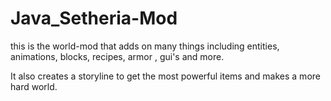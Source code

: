 # Java_Setheria-Mod

this is the world-mod that adds on many things
including entities, animations, blocks, recipes, armor , gui's and more.

It also creates a storyline to get the most powerful items and makes a more hard world.
